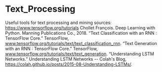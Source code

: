 # Text_Processing
Useful tools for text processing and mining
sources: 
https://www.tensorflow.org/tutorials
Chollet François. Deep Learning with Python. Manning Publications Co., 2018.
“Text Classification with an RNN  :   TensorFlow Core.” TensorFlow, www.tensorflow.org/tutorials/text/text_classification_rnn.
“Text Generation with an RNN  :   TensorFlow Core.” TensorFlow, www.tensorflow.org/tutorials/text/text_generation.
“Understanding LSTM Networks.” Understanding LSTM Networks -- Colah's Blog, https://colah.github.io/posts/2015-08-Understanding-LSTMs/.
